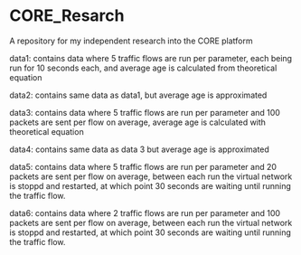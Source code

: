 # CORE_Resarch
A repository for my independent research into the CORE platform

data1: contains data where 5 traffic flows are run per parameter, each being run for 10 seconds each, and average age is calculated from theoretical equation

data2: contains same data as data1, but average age is approximated

data3: contains data where 5 traffic flows are run per parameter and 100 packets are sent per flow on average, average age is calculated with theoretical equation

data4: contains same data as data 3 but average age is approximated

data5: contains data where 5 traffic flows are run per parameter and 20 packets are sent per flow on average, between each run the virtual network is stoppd and restarted, at which point 30 seconds are waiting until running the traffic flow.

data6: contains data where 2 traffic flows are run per parameter and 100 packets are sent per flow on average, between each run the virtual network is stoppd and restarted, at which point 30 seconds are waiting until running the traffic flow.